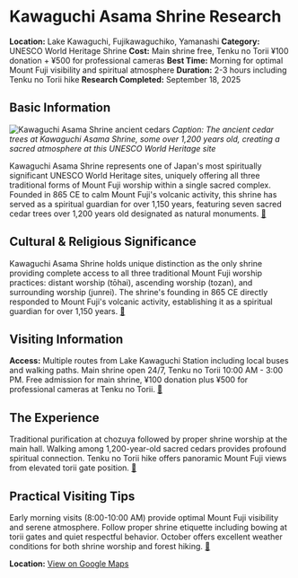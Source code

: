 # Kawaguchi Asama Shrine Research

**Location:** Lake Kawaguchi, Fujikawaguchiko, Yamanashi
**Category:** UNESCO World Heritage Shrine
**Cost:** Main shrine free, Tenku no Torii ¥100 donation + ¥500 for professional cameras
**Best Time:** Morning for optimal Mount Fuji visibility and spiritual atmosphere
**Duration:** 2-3 hours including Tenku no Torii hike
**Research Completed:** September 18, 2025

## Basic Information

![Kawaguchi Asama Shrine ancient cedars](https://kawaguchiko.net/wp-content/uploads/2014/10/0211.jpg)
*Caption: The ancient cedar trees at Kawaguchi Asama Shrine, some over 1,200 years old, creating a sacred atmosphere at this UNESCO World Heritage site*

Kawaguchi Asama Shrine represents one of Japan's most spiritually significant UNESCO World Heritage sites, uniquely offering all three traditional forms of Mount Fuji worship within a single sacred complex. Founded in 865 CE to calm Mount Fuji's volcanic activity, this shrine has served as a spiritual guardian for over 1,150 years, featuring seven sacred cedar trees over 1,200 years old designated as natural monuments. [🔗](https://www.yamanashi-kankou.jp/english/explore-by-area/fujisan-fujigoko/kawaguchiko-asama-shrine.html)

## Cultural & Religious Significance

Kawaguchi Asama Shrine holds unique distinction as the only shrine providing complete access to all three traditional Mount Fuji worship practices: distant worship (tōhai), ascending worship (tozan), and surrounding worship (junrei). The shrine's founding in 865 CE directly responded to Mount Fuji's volcanic activity, establishing it as a spiritual guardian for over 1,150 years. [🔗](https://whc.unesco.org/en/list/1418/)

## Visiting Information

**Access:** Multiple routes from Lake Kawaguchi Station including local buses and walking paths. Main shrine open 24/7, Tenku no Torii 10:00 AM - 3:00 PM. Free admission for main shrine, ¥100 donation plus ¥500 for professional cameras at Tenku no Torii. [🔗](https://www.mount-fuji-hotels.com/kawaguchi-asama-shrine/)

## The Experience

Traditional purification at chozuya followed by proper shrine worship at the main hall. Walking among 1,200-year-old sacred cedars provides profound spiritual connection. Tenku no Torii hike offers panoramic Mount Fuji views from elevated torii gate position. [🔗](https://en.japantravel.com/yamanashi/kawaguchi-asama-shrine/33766)

## Practical Visiting Tips

Early morning visits (8:00-10:00 AM) provide optimal Mount Fuji visibility and serene atmosphere. Follow proper shrine etiquette including bowing at torii gates and quiet respectful behavior. October offers excellent weather conditions for both shrine worship and forest hiking. [🔗](https://www.yamanashi-kankou.jp/english/)

**Location:** [View on Google Maps](https://maps.google.com/maps?q=35.5310694,138.7749967)